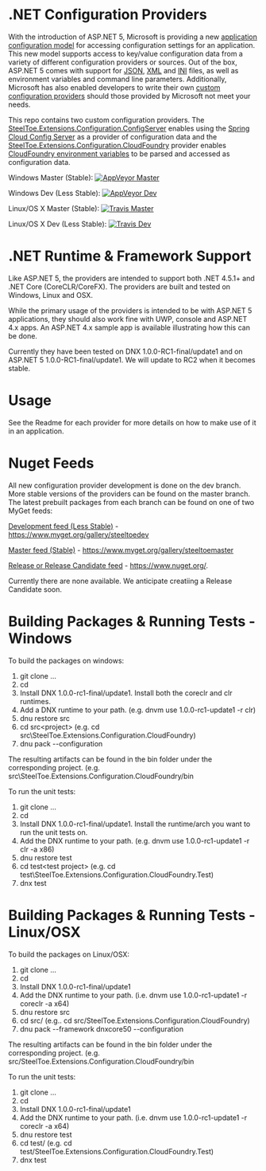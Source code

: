 # .NET Configuration Providers

With the introduction of ASP.NET 5, Microsoft is providing a new [application configuration model](http://docs.asp.net/en/latest/fundamentals/configuration.html) for accessing configuration settings for an application. This new model supports access to key/value configuration data from a variety of different configuration providers or sources. Out of the box, ASP.NET 5 comes with support for [JSON](https://github.com/aspnet/Configuration/tree/dev/src/Microsoft.Extensions.Configuration.Json), [XML](https://github.com/aspnet/Configuration/tree/dev/src/Microsoft.Extensions.Configuration.Xml) and [INI](https://github.com/aspnet/Configuration/tree/dev/src/Microsoft.Extensions.Configuration.Ini) files, as well as environment variables and command line parameters.  Additionally, Microsoft has also enabled developers to write their own [custom configuration providers](http://docs.asp.net/en/latest/fundamentals/configuration.html#custom-config-providers) should those provided by Microsoft not meet your needs.  

This repo contains two custom configuration providers.  The [SteelToe.Extensions.Configuration.ConfigServer](https://github.com/SteelToeOSS/Configuration/tree/master/src/SteelToe.Extensions.Configuration.ConfigServer) enables using the [Spring Cloud Config Server](http://projects.spring.io/spring-cloud/) as a provider of configuration data and the [SteelToe.Extensions.Configuration.CloudFoundry](https://github.com/SteelToeOSS/Configuration/tree/master/src/SteelToe.Extensions.Configuration.CloudFoundry) provider enables [CloudFoundry environment variables](docs.cloudfoundry.org) to be parsed and accessed as configuration data.

Windows Master (Stable):  [![AppVeyor Master](https://ci.appveyor.com/api/projects/status/27c2hd0460aac1cs/branch/master?svg=true)](https://ci.appveyor.com/project/steeltoe/Configuration)

Windows Dev (Less Stable):  [![AppVeyor Dev](https://ci.appveyor.com/api/projects/status/27c2hd0460aac1cs/branch/dev?svg=true)](https://ci.appveyor.com/project/steeltoe/Configuration)

Linux/OS X Master (Stable): [![Travis Master](https://travis-ci.org/SteelToeOSS/Configuration.svg?branch=master)](https://travis-ci.org/SteelToeOSS/Configuration)

Linux/OS X Dev (Less Stable): [![Travis Dev](https://travis-ci.org/SteelToeOSS/Configuration.svg?branch=dev)](https://travis-ci.org/SteelToeOSS/Configuration)

# .NET Runtime & Framework Support
Like ASP.NET 5, the providers are intended to support both .NET 4.5.1+ and .NET Core (CoreCLR/CoreFX).  The providers are built and tested on Windows, Linux and OSX.

While the primary usage of the providers is intended to be with ASP.NET 5 applications, they should also work fine with UWP, console and ASP.NET 4.x apps. An ASP.NET 4.x sample app is available illustrating how this can be done.

Currently they have been tested on DNX 1.0.0-RC1-final/update1 and on ASP.NET 5 1.0.0-RC1-final/update1.  We will update to RC2 when it becomes stable.

# Usage
See the Readme for each provider for more details on how to make use of it in an application.

# Nuget Feeds
All new configuration provider development is done on the dev branch. More stable versions of the providers can be found on the master branch. The latest prebuilt packages from each branch can be found on one of two MyGet feeds:

[Development feed (Less Stable)](https://www.myget.org/gallery/steeltoedev) - https://www.myget.org/gallery/steeltoedev

[Master feed (Stable)](https://www.myget.org/gallery/steeltoemaster) - https://www.myget.org/gallery/steeltoemaster

[Release or Release Candidate feed](https://www.nuget.org/) - https://www.nuget.org/. 

Currently there are none available.  We anticipate creatiing a Release Candidate soon.

# Building Packages & Running Tests - Windows
To build the packages on windows:

1. git clone ...
2. cd <clone directory>
3. Install DNX 1.0.0-rc1-final/update1. Install both the coreclr and clr runtimes. 
4. Add a DNX runtime to your path. (e.g. dnvm use 1.0.0-rc1-update1 -r clr)
5. dnu restore src
6. cd src\<project> (e.g. cd src\SteelToe.Extensions.Configuration.CloudFoundry)
7. dnu pack --configuration <Release or Debug> 

The resulting artifacts can be found in the bin folder under the corresponding project. (e.g. src\SteelToe.Extensions.Configuration.CloudFoundry/bin

To run the unit tests:

1. git clone ...
2. cd <clone directory>
3. Install DNX 1.0.0-rc1-final/update1. Install the runtime/arch you want to run the unit tests on.
4. Add the DNX runtime to your path. (e.g. dnvm use 1.0.0-rc1-update1 -r clr -a x86)
5. dnu restore test
6. cd test\<test project> (e.g. cd test\SteelToe.Extensions.Configuration.CloudFoundry.Test)
7. dnx test

# Building Packages & Running Tests - Linux/OSX
To build the packages on Linux/OSX:

1. git clone ...
2. cd <clone directory>
3. Install DNX 1.0.0-rc1-final/update1
4. Add the DNX runtime to your path. (i.e. dnvm use 1.0.0-rc1-update1 -r coreclr -a x64)
3. dnu restore src
4. cd src/<project> (e.g.. cd src/SteelToe.Extensions.Configuration.CloudFoundry)
5. dnu pack --framework dnxcore50 --configuration <Release or Debug> 

The resulting artifacts can be found in the bin folder under the corresponding project. (e.g. src/SteelToe.Extensions.Configuration.CloudFoundry/bin

To run the unit tests:

1. git clone ...
2. cd <clone directory>
3. Install DNX 1.0.0-rc1-final/update1
4. Add the DNX runtime to your path. (i.e. dnvm use 1.0.0-rc1-update1 -r coreclr -a x64)
5. dnu restore test
6. cd test/<test project> (e.g. cd test/SteelToe.Extensions.Configuration.CloudFoundry.Test)
7. dnx test
